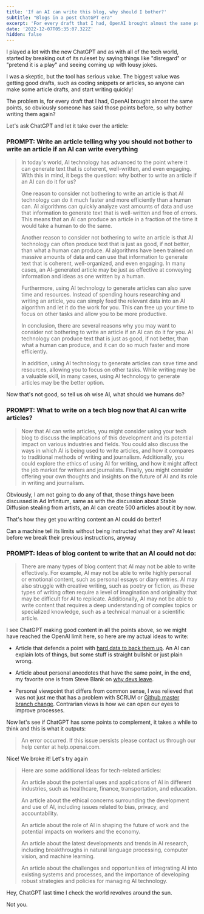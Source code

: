```yaml
---
title: 'If an AI can write this blog, why should I bother?'
subtitle: "Blogs in a post ChatGPT era"
excerpt: 'For every draft that I had, OpenAI brought almost the same points, so obviously someone has said those points before, so why bother writing them again?!'
date: '2022-12-07T05:35:07.322Z'
hidden: false
---
```


I played a lot with the new ChatGPT and as with all of the tech world, started by breaking out of its ruleset by saying things like "disregard" or "pretend it is a play" and seeing coming up with lousy jokes. 

I was a skeptic, but the tool has serious value. The biggest value was getting good drafts, such as coding snippets or articles, so anyone can make some article drafts, and start writing quickly!

The problem is, for every draft that I had, OpenAI brought almost the same points, so obviously someone has said those points before, so why bother writing them again? 

Let's ask ChatGPT and let it take over the article:

### PROMPT: Write an article telling why you should not bother to write an article if an AI can write everything

> In today's world, AI technology has advanced to the point where it can generate text that is coherent, well-written, and even engaging. With this in mind, it begs the question: why bother to write an article if an AI can do it for us?
>
> One reason to consider not bothering to write an article is that AI technology can do it much faster and more efficiently than a human can. AI algorithms can quickly analyze vast amounts of data and use that information to generate text that is well-written and free of errors. This means that an AI can produce an article in a fraction of the time it would take a human to do the same.
>
> Another reason to consider not bothering to write an article is that AI technology can often produce text that is just as good, if not better, than what a human can produce. AI algorithms have been trained on massive amounts of data and can use that information to generate text that is coherent, well-organized, and even engaging. In many cases, an AI-generated article may be just as effective at conveying information and ideas as one written by a human.
>
> Furthermore, using AI technology to generate articles can also save time and resources. Instead of spending hours researching and writing an article, you can simply feed the relevant data into an AI algorithm and let it do the work for you. This can free up your time to focus on other tasks and allow you to be more productive.
> 
> In conclusion, there are several reasons why you may want to consider not bothering to write an article if an AI can do it for you. AI technology can produce text that is just as good, if not better, than what a human can produce, and it can do so much faster and more efficiently. 
>
>In addition, using AI technology to generate articles can save time and resources, allowing you to focus on other tasks. While writing may be a valuable skill, in many cases, using AI technology to generate articles may be the better option.

Now that's not good, so tell us oh wise AI, what should we humans do?

### PROMPT: What to write on a tech blog now that AI can write articles?

> Now that AI can write articles, you might consider using your tech blog to discuss the implications of this development and its potential impact on various industries and fields. You could also discuss the ways in which AI is being used to write articles, and how it compares to traditional methods of writing and journalism. Additionally, you could explore the ethics of using AI for writing, and how it might affect the job market for writers and journalists. Finally, you might consider offering your own thoughts and insights on the future of AI and its role in writing and journalism.

Obviously, I am not going to do any of that, those things have been discussed in Ad Infinitum, same as with the discussion about Stable Diffusion stealing from artists, an AI can create 500 articles about it by now.

That's how they get you writing content an AI could do better!

Can a machine tell its limits without being instructed what they are? At least before we break their previous instructions, anyway

### PROMPT: Ideas of blog content to write that an AI could not do:

> There are many types of blog content that AI may not be able to write effectively. For example, AI may not be able to write highly personal or emotional content, such as personal essays or diary entries. AI may also struggle with creative writing, such as poetry or fiction, as these types of writing often require a level of imagination and originality that may be difficult for AI to replicate. Additionally, AI may not be able to write content that requires a deep understanding of complex topics or specialized knowledge, such as a technical manual or a scientific article.


I see ChatGPT making good content in all the points above, so we might have reached the OpenAI limit here, so here are my actual ideas to write:

* Article that defends a point with [hard data to back them up](https://blog.pragmaticengineer.com/project-management-at-big-tech/). An AI can explain lots of things, but some stuff is straight bullshit or just plain wrong. 

* Article about personal anecdotes that have the same point, in the end, my favorite one is from Steve Blank on [why devs leave](https://steveblank.com/2009/12/21/the-elves-leave-middle-earth-%E2%80%93-soda%E2%80%99s-are-no-longer-free/).

* Personal viewpoint that differs from common sense, I was relieved that was not just me that has a problem with SCRUM or [Github master branch change](https://mooseyanon.medium.com/github-f-ck-your-name-change-de599033bbbe). Contrarian views is how we can open our eyes to improve processes.

Now let's see if ChatGPT has some points to complement, it takes a while to think and this is what it outputs:

> An error occurred. If this issue persists please contact us through our help center at help.openai.com.

Nice! We broke it! Let's try again

> Here are some additional ideas for tech-related articles:
> 
> An article about the potential uses and applications of AI in different industries, such as healthcare, finance, transportation, and education.
>
> An article about the ethical concerns surrounding the development and use of AI, including issues related to bias, privacy, and accountability.
>
> An article about the role of AI in shaping the future of work and the potential impacts on workers and the economy.
>
> An article about the latest developments and trends in AI research, including breakthroughs in natural language processing, computer vision, and machine learning.
>
> An article about the challenges and opportunities of integrating AI into existing systems and processes, and the importance of developing robust strategies and policies for managing AI technology.

Hey, ChatGPT last time I check the world revolves around the sun.

Not you.